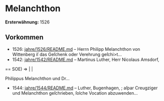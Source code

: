 # Melanchthon

**Ersterwähnung:** 1526

## Vorkommen
- 1526: [jahre/1526/README.md](../jahre/1526/README.md) – Herrn Philipp Melanchthon von Wittenberg iſ das
Geſchenk oder Verehrung geſchi>t...
- 1542: [jahre/1542/README.md](../jahre/1542/README.md) – Martinus Luther, Herr Nicolaus Amsdorf,


== SOE) => | |

Philippus Melanchthon und Dr...
- 1544: [jahre/1544/README.md](../jahre/1544/README.md) – Luther, Bugenhagen,
; aſpar Creugziger und Melanchthon geſchrieben, ſolche
Vocation abzuwenden...
